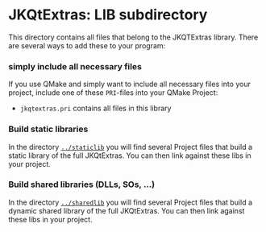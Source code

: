 # JKQtExtras: LIB subdirectory

This directory contains all files that belong to the JKQTExtras library. There are several ways to add these to your program:

### simply include all necessary files
If you use QMake and simply want to include all necessary files into your project, include one of these `PRI`-files into your QMake Project:
- `jkqtextras.pri` contains all files in this library

### Build static libraries
In the directory [`../staticlib`](../staticlib) you will find several Project files that build a static library of the full JKQtExtras. You can then link against these libs in your project.

### Build shared libraries (DLLs, SOs, ...)
In the directory [`../sharedlib`](../sharedlib) you will find several Project files that build a dynamic shared library of the full JKQtExtras. You can then link against these libs in your project.

